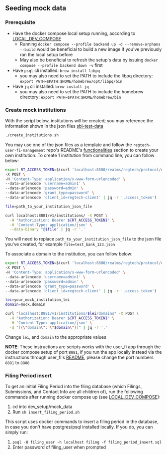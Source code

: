 ## Seeding mock data


### Prerequisite
* Have the docker compose local setup running, according to [LOCAL_DEV_COMPOSE](../../LOCAL_DEV_COMPOSE.md)
  * Running `docker compose --profile backend up -d --remove-orphans --build` would be beneficial to build a new image if you've previously ran the local setup before
  * May also be beneficial to refresh the setup's data by issuing `docker compose --profile backend down -v` first
* Have `psql` cli installed: `brew install libpq`
  * you may also need to set the PATH to include the libpq directory: `export PATH=$PATH:$HOME/homebrew/opt/libpq/bin`
* Have `jq` cli installed: `brew install jq`
  * you may also need to set the PATH to include the homebrew directory: `export PATH=$PATH:$HOME/homebrew/bin`

### Create mock institutions
With the script below, institutions will be created; you may reference the information shown in the json files [sbl-test-data](https://github.com/cfpb/sbl-test-data/tree/main/financial_institutions)
```bash
./create_institutions.sh
```
You may use one of the json files as a template and follow the `regtech-user-fi-management` repo's README's [functionalities](https://github.com/cfpb/regtech-user-fi-management/blob/main/README.md#functionalities) section to create your own institution. To create 1 institution from command line, you can follow below:

```bash
export RT_ACCESS_TOKEN=$(curl 'localhost:8880/realms/regtech/protocol/openid-connect/token' \
-X POST \
-H 'Content-Type: application/x-www-form-urlencoded' \
--data-urlencode 'username=admin1' \
--data-urlencode 'password=admin' \
--data-urlencode 'grant_type=password' \
--data-urlencode 'client_id=regtech-client' | jq -r '.access_token')

file=path_to_your_institution_json_file

curl localhost:8881/v1/institutions/ -X POST \
  -H "Authorization: Bearer ${RT_ACCESS_TOKEN}" \
  -H 'Content-Type: application/json' \
  --data-binary "@$file" | jq -r '.'
```
You will need to replace `path_to_your_institution_json_file` to the json file you've created, for example `file=test_bank_123.json`

To associate a domain to the institution, you can follow below:
```bash
export RT_ACCESS_TOKEN=$(curl 'localhost:8880/realms/regtech/protocol/openid-connect/token' \
-X POST \
-H 'Content-Type: application/x-www-form-urlencoded' \
--data-urlencode 'username=admin1' \
--data-urlencode 'password=admin' \
--data-urlencode 'grant_type=password' \
--data-urlencode 'client_id=regtech-client' | jq -r '.access_token')

lei=your_mock_institution_lei
domain=mock.domain

curl "localhost:8881/v1/institutions/$lei/domains" -X POST \
  -H "Authorization: Bearer ${RT_ACCESS_TOKEN}" \
  -H 'Content-Type: application/json' \
  -d "[{\"domain\": \"$domain\"}]" | jq -r '.'
```
Change `lei`, and `domain` to the appropriate values

__NOTE__: These instructions are scripts works with the user_fi app through the docker compose setup of port `8881`, if you run the app locally instead via the instructions through user_fi's [README](https://github.com/cfpb/regtech-user-fi-management/blob/main/README.md), please change the port numbers `8881` to `8888`

### Filing Period insert
To get an initial Filing Period into the filing database (which Filings, Submissions, and Contact Info are all children of), run the following commands after running docker compose up (see  [LOCAL_DEV_COMPOSE](./LOCAL_DEV_COMPOSE.md)):
  1. cd into dev_setup/mock_data
  2. Run `sh insert_filing_period.sh`

This script uses docker commands to insert a filing period in the database, in case you don't have postgres/psql installed locally.  If you do, you can simply run:
  1. `psql -U filing_user -h localhost filing -f filing_period_insert.sql`
  2. Enter password of filing_user when prompted